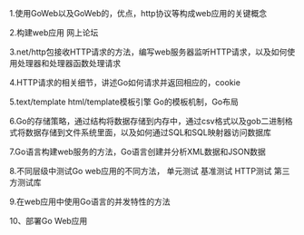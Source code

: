 1.使用GoWeb以及GoWeb的，优点，http协议等构成web应用的关键概念

2.构建web应用  网上论坛

3.net/http包接收HTTP请求的方法，编写web服务器监听HTTP请求，以及如何使用处理器和处理器函数处理请求

4.HTTP请求的相关细节，讲述Go如何请求并返回相应的，cookie

5.text/template  html/template模板引擎  Go的模板机制，Go布局

6.Go的存储策略，通过结构将数据存储到内存中，通过csv格式以及gob二进制格式将数据存储到文件系统里面，以及如何通过SQL和SQL映射器访问数据库

7.Go语言构建web服务的方法，Go语言创建并分析XML数据和JSON数据

8.不同层级中测试Go web应用的不同方法， 单元测试 基准测试 HTTP测试 第三方测试库

9.在web应用中使用Go语言的并发特性的方法

10、部署Go Web应用